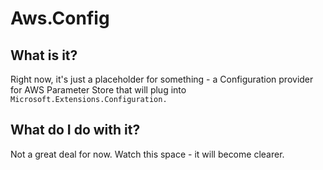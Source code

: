 # Aws.Config

## What is it?

Right now, it's just a placeholder for something - a Configuration provider
for AWS Parameter Store that will plug into `Microsoft.Extensions.Configuration.`

## What do I do with it?

Not a great deal for now. Watch this space - it will become clearer.
